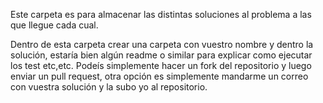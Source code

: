 Este carpeta es para almacenar las distintas soluciones al problema a las que llegue cada cual.

Dentro de esta carpeta crear una carpeta con vuestro nombre y dentro la solución, estaría bien algún readme o similar para explicar como ejecutar los test etc,etc. Podeís simplemente hacer un fork del repositorio y luego enviar un pull request, otra opción es simplemente mandarme un correo con vuestra solución y la subo yo al repositorio.
